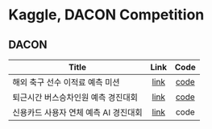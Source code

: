 # Kaggle, DACON Competition

## DACON
Title|Link|Code
-----|:--:|:--:
해외 축구 선수 이적료 예측 미션| [link](https://dacon.io/competitions/open/235538/overview/description/)| [code](https://github.com/kec0130/kaggle-dacon-competition/tree/main/fifa-player-value)
퇴근시간 버스승차인원 예측 경진대회| [link](https://dacon.io/competitions/official/229255/overview/description/)| [code](https://github.com/kec0130/kaggle-dacon-competition/tree/main/jeju-bus)
신용카드 사용자 연체 예측 AI 경진대회| [link](https://dacon.io/competitions/official/235713/overview/description/)| code